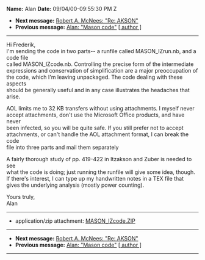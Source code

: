 **Name:** Alan
**Date:** 09/04/00-09:55:30 PM Z

  - **Next message:** [Robert A. McNees: "Re: AKSON"](0002.html)
  - **Previous message:** [Alan: "Mason code"](0000.html)
    [[ author ]](author.html#1)

-----

Hi Frederik,  
I'm sending the code in two parts-- a runfile called MASON\_IZrun.nb,
and a  
code file  
called MASON\_IZcode.nb. Controlling the precise form of the
intermediate  
expressions and conservation of simplification are a major preoccupation
of  
the code, which I'm leaving unpackaged. The code dealing with these
aspects  
should be generally useful and in any case illustrates the headaches
that  
arise.  

AOL limits me to 32 KB transfers without using attachments. I myself
never  
accept attachments, don't use the Microsoft Office products, and have
never  
been infected, so you will be quite safe. If you still prefer not to
accept  
attachments, or can't handle the AOL attachment format, I can break the
code  
file into three parts and mail them separately  

A fairly thorough study of pp. 419-422 in Itzakson and Zuber is needed
to see  
what the code is doing; just running the runfile will give some idea,
though.  
If there's interest, I can type up my handwritten notes in a TEX file
that  
gives the underlying analysis (mostly power counting).  

Yours truly,  
Alan  

-----

  - application/zip attachment:
    [MASON\_IZcode.ZIP](att-0001/01-MASON_IZcode.ZIP)

-----

  - **Next message:** [Robert A. McNees: "Re: AKSON"](0002.html)
  - **Previous message:** [Alan: "Mason code"](0000.html)
    [[ author ]](author.html#1)

-----

